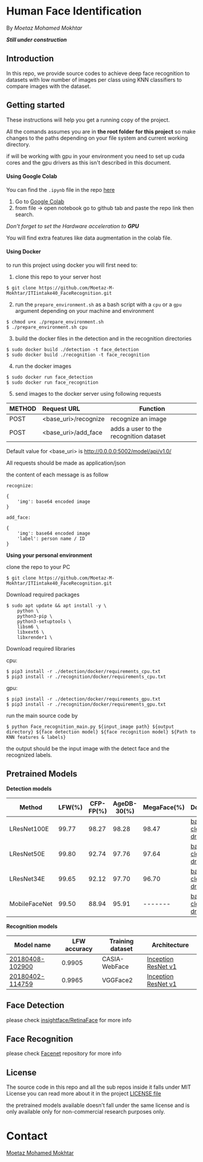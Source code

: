 # **Human Face Identification**
By *Moetaz Mohamed Mokhtar*

***Still under construction***

## Introduction
In this repo, we provide source codes to achieve deep face recognition to datasets with low number of images per class using KNN classifiers to compare images with the dataset.

## Getting started
These instructions will help you get a running copy of the project.

All the comands assumes you are in **the root folder for this project** so make changes to the paths depending on your file system and current working directory.

if will be working with gpu in your environment you need to set up cuda cores and the gpu drivers as this isn't described in this document.

#### Using Google Colab

You can find the `.ipynb` file in the repo [here](https://github.com/Moetaz-M-Mokhtar/ITIintake40_FaceRecognition/blob/master/Face_Recognition.ipynb)

1. Go to [Google Colab](https://colab.research.google.com/)
2. from file -> open notebook go to github tab and paste the repo link then search.

*Don't forget to set the Hardware acceleration to **GPU***

You will find extra features like data augmentation in the colab file.

#### Using Docker

to run this project using docker you will first need to:

1. clone this repo to your server host
```
$ git clone https://github.com/Moetaz-M-Mokhtar/ITIintake40_FaceRecognition.git
```
2. run the `prepare_environment.sh` as a bash script with a `cpu` or a `gpu` argument depending on your machine and environment
```
$ chmod u+x ./prepare_environment.sh
$ ./prepare_environment.sh cpu
```
3. build the docker files in the detection and in the recognition directories 
```
$ sudo docker build ./detection -t face_detection
$ sudo docker build ./recognition -t face_recognition
 ```
4. run the docker images
```
$ sudo docker run face_detection
$ sudo docker run face_recognition
```
5. send images to the docker server using following requests

METHOD         | Request URL                       | Function
-------------- | :-------------------------------- | -----------
POST           | <base_uri>/recognize              | recognize an image
POST           | <base_uri>/add_face               | adds a user to the recognition dataset

Default value for <base_uri> is http://0.0.0.0:5002/model/api/v1.0/

All requests should be made as application/json

the content of each message is as follow

`recognize:`
```
{
    'img': base64 encoded image 
}
```
`add_face:`
```
{
    'img': base64 encoded image 
    'label': person name / ID
}
```

**Using your personal environment**

clone the repo to your PC
```
$ git clone https://github.com/Moetaz-M-Mokhtar/ITIintake40_FaceRecognition.git
```
Download required packages
```
$ sudo apt update && apt install -y \
    python \
    python3-pip \
    python3-setuptools \
    libsm6 \
    libxext6 \
    libxrender1 \
```
Download required libraries

cpu:
```
$ pip3 install -r ./detection/docker/requirements_cpu.txt
$ pip3 install -r ./recognition/docker/requirements_cpu.txt
```
gpu:
```
$ pip3 install -r ./detection/docker/requirements_gpu.txt
$ pip3 install -r ./recognition/docker/requirements_gpu.txt
```

run the main source code by
```
$ python Face_recognition_main.py ${input_image path} ${output directory} ${face detection model} ${face recognition model} ${Path to KNN features & labels}
```

the output should be the input image with the detect face and the recognized labels.

## Pretrained Models
**Detection models**

| Method           | LFW(%)   | CFP-FP(%) | AgeDB-30(%) | MegaFace(%) | Download  |  
| -------          | ------   | --------- | ----------- |-------------|-----------| 
| LResNet100E      | 99.77    | 98.27     | 98.28       | 98.47       | [baidu cloud](https://pan.baidu.com/s/1wuRTf2YIsKt76TxFufsRNA) and [dropbox](https://www.dropbox.com/s/tj96fsm6t6rq8ye/model-r100-arcface-ms1m-refine-v2.zip?dl=0) |
| LResNet50E      | 99.80     | 92.74     | 97.76       | 97.64       | [baidu cloud](https://pan.baidu.com/s/1mj6X7MK) and [dropbox](https://www.dropbox.com/s/ou8v3c307vyzawc/model-r50-arcface-ms1m-refine-v1.zip?dl=0) |
| LResNet34E      | 99.65     | 92.12     | 97.70       | 96.70       | [baidu cloud](https://pan.baidu.com/s/1jKahEXw) and [dropbox](https://www.dropbox.com/s/yp7y6jic464l09z/model-r34-arcface-ms1m-refine-v1.zip?dl=0) |
| MobileFaceNet      | 99.50     | 88.94     | 95.91       |------- | [baidu cloud](https://pan.baidu.com/s/1If28BkHde4fiuweJrbicVA) and [dropbox](https://www.dropbox.com/s/akxeqp99jvsd6z7/model-MobileFaceNet-arcface-ms1m-refine-v1.zip?dl=0) |

**Recognition models**

| Model name      | LFW accuracy | Training dataset | Architecture |
|-----------------|--------------|------------------|-------------|
| [20180408-102900](https://drive.google.com/open?id=1R77HmFADxe87GmoLwzfgMu_HY0IhcyBz) | 0.9905        | CASIA-WebFace    | [Inception ResNet v1](https://github.com/davidsandberg/facenet/blob/master/src/models/inception_resnet_v1.py) |
| [20180402-114759](https://drive.google.com/open?id=1EXPBSXwTaqrSC0OhUdXNmKSh9qJUQ55-) | 0.9965        | VGGFace2      | [Inception ResNet v1](https://github.com/davidsandberg/facenet/blob/master/src/models/inception_resnet_v1.py) |

## Face Detection
please check [insightface/RetinaFace](https://github.com/deepinsight/insightface/tree/master/RetinaFace) for more info

## Face Recognition
please check [Facenet](https://github.com/davidsandberg/facenet) repository for more info

## License
The source code in this repo and all the sub repos inside it falls under MIT License you can read more about it in the project [LICENSE file](https://github.com/Moetaz-M-Mokhtar/ITIintake40_FaceRecognition/blob/master/LICENSE)

the pretrained models available doesn't fall under the same license and is only available only for non-commercial research purposes only.

# Contact

[Moetaz Mohamed Mokhtar](moetazm.mokhtar@gmail.com)
